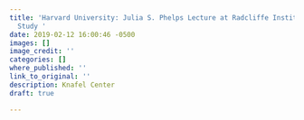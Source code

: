 ```yaml
---
title: 'Harvard University: Julia S. Phelps Lecture at Radcliffe Institute for Advanced
  Study '
date: 2019-02-12 16:00:46 -0500
images: []
image_credit: ''
categories: []
where_published: ''
link_to_original: ''
description: Knafel Center
draft: true

---
```

